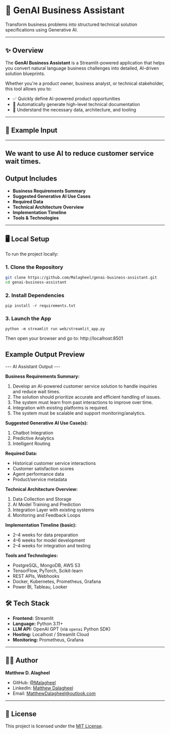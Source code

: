 # 🤖 GenAI Business Assistant

Transform business problems into structured technical solution specifications using Generative AI.

---

## ✨ Overview

The **GenAI Business Assistant** is a Streamlit-powered application that helps you convert natural language business challenges into detailed, AI-driven solution blueprints.

Whether you're a product owner, business analyst, or technical stakeholder, this tool allows you to:

- ✅ Quickly define AI-powered product opportunities
- 🚀 Automatically generate high-level technical documentation
- 🧠 Understand the necessary data, architecture, and tooling

---

## 💬 Example Input


---
## We want to use AI to reduce customer service wait times.

##  Output Includes

- **Business Requirements Summary**
- **Suggested Generative AI Use Cases**
- **Required Data**
- **Technical Architecture Overview**
- **Implementation Timeline**
- **Tools & Technologies**

---

## 🖥️ Local Setup

To run the project locally:

### 1. Clone the Repository

```bash
git clone https://github.com/Malagheel/genai-business-assistant.git
cd genai-business-assistant
```
### 2. Install Dependencies
```
pip install -r requirements.txt
```
### 3. Launch the App
```
python -m streamlit run web/streamlit_app.py
```
Then open your browser and go to:
 http://localhost:8501

## Example Output Preview
--- AI Assistant Output ---

**Business Requirements Summary:**
1. Develop an AI-powered customer service solution to handle inquiries and reduce wait times.
2. The solution should prioritize accurate and efficient handling of issues.
3. The system must learn from past interactions to improve over time.
4. Integration with existing platforms is required.
5. The system must be scalable and support monitoring/analytics.

**Suggested Generative AI Use Case(s):**
1. Chatbot Integration
2. Predictive Analytics
3. Intelligent Routing

**Required Data:**
- Historical customer service interactions
- Customer satisfaction scores
- Agent performance data
- Product/service metadata

**Technical Architecture Overview:**
1. Data Collection and Storage
2. AI Model Training and Prediction
3. Integration Layer with existing systems
4. Monitoring and Feedback Loops

**Implementation Timeline (basic):**
- 2–4 weeks for data preparation
- 4–6 weeks for model development
- 2–4 weeks for integration and testing

**Tools and Technologies:**
- PostgreSQL, MongoDB, AWS S3
- TensorFlow, PyTorch, Scikit-learn
- REST APIs, Webhooks
- Docker, Kubernetes, Prometheus, Grafana
- Power BI, Tableau, Looker
## 🛠 Tech Stack

- **Frontend:** Streamlit  
- **Language:** Python 3.11+  
- **LLM API:** OpenAI GPT (via `openai` Python SDK)  
- **Hosting:** Localhost / Streamlit Cloud  
- **Monitoring:** Prometheus, Grafana  

---

## 👨‍💻 Author

**Matthew D. Alagheel**  
- GitHub: [@Malagheel](https://github.com/Malagheel)  
- LinkedIn: [Matthew Dalagheel](https://www.linkedin.com/in/matthewdalagheel/)  
- Email: [MatthewDalagheel@outlook.com](mailto:MatthewDalagheel@outlook.com)  

---

## 🪪 License

This project is licensed under the [MIT License](LICENSE).

